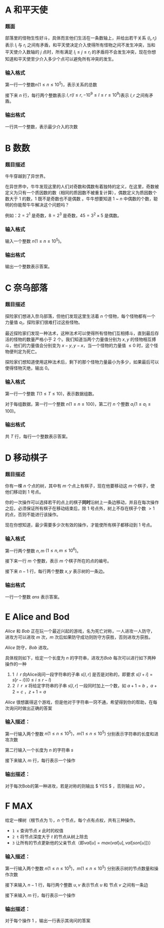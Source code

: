 # A 和平天使

### 题面

部落里的怪物生性好斗，具体而言他们生活在一条数轴上，并给出若干关系 $(l_i, r_i)$ 表示 $l_i$ 与 $r_i$ 之间有矛盾，和平天使决定介入使得所有怪物之间不发生冲突，当和平天使介入数轴的 $j$ 点时，所有满足 $l_i\leq j\leq r_i$ 的矛盾将不会发生冲突，现在你想知道和平天使至少介入多少个点可以避免所有冲突的发生。

### 输入格式

第一行一个整数$n(1\leq n\leq 10^5)$，表示关系的总数

接下来 $n$ 行，每行两个整数表示 $l,r(l\leq r, -10^9 \leq l  \leq r \leq 10^9)$表示 $l,r$ 之间有矛盾。

### 输出格式

一行共一个整数，表示最少介入的次数

# B 数数

### 题目描述

牛牛穿越到了异世界。

在异世界中，牛牛发现这里的人们对奇数和偶数有着独特的定义，在这里，奇数被定义为只有一个质因数的数（相同的质因数不被重复计算），偶数定义为质因数个数大于 $1$ 的数，$1$ 既不是奇数也不是偶数 。牛牛想要知道 $1$ ~ $n$ 中偶数的个数，聪明的你能帮牛牛解决这个问题吗？

例如：$2 = 2 ^ 1$ 是奇数，$8 = 2 ^ 3$ 是奇数，$45 = 3^2\times5$ 是偶数。

### 输入格式

输入一个整数 $n(1\leq n\leq 10^5)$。

### 输出格式

输出一个整数表示答案。

# C 奈乌部落

### 题目描述

探险家们想进入奈乌部落，但他们发现这里生活着 $n$ 个怪物，每个怪物都有一个力量值 $a_i$，探险家们很难打过这些怪物。

最近探险家们发现一种法术，这种法术可以使得所有怪物们互相搏斗，直到最后存活的怪物的数量严格小于 $2$ 个。我们知道当两个力量值分别为 $x, y$ 的怪物相互搏斗，他们的力量值会分别变为 $x - y, y - x$，当一个怪物的力量值 $\leq 0$ 时，这个怪物便判定为死亡。

探险家们想知道使用这种法术后，剩下的那个怪物力量最小为多少，如果最后可以使得怪物灭绝，输出 $0$。

### 输入格式

第一行一个整数 $T(1\leq T\leq 10)$，表示数据组数。

对于每组数据，第一行一个整数 $n(1\leq n\leq 100)$，第二行 $n$ 个整数 $a_i(1\leq a_i\leq 100)$。

### 输出格式

共 $T$ 行，每行一个整数表示答案。

# D 移动棋子

### 题目描述

你有一棵 $n$ 个点的树，其中有 $m$ 个点上有棋子，现在他要移动这 $m$ 个棋子，使他们移动到 $1$ 号点。

你的一次操作可以选择若干的点上的棋子**同时**沿树上一条边移动，并且在每次操作之后，必须保证所有棋子在移动结束后，除 $1$ 号点外，树上不存在棋子个数 $>1$ 的点，否则不能进行该操作。

现在你想知道，最少需要多少次有效的操作，才能使所有棋子都移动到 $1$ 号点。

### 输入格式

第一行两个整数 $n,m$ $(1\leq n, m\leq 10^6)$。

接下来一行 $m$ 个整数，表示 $m$ 个棋子所在的点的编号。

接下来 $n-1$ 行，每行两个整数 $x,y$ 表示树的一条边。

### 输出格式

一行一个整数 $ans$ 表示答案。

# E Alice and Bod

$Alice$ 和 $Bob$ 正在玩一个最近兴起的游戏，名为死亡对称，一人进攻一人防守，进攻方可以进攻 $m$ 次，$m$ 次后如果防守成功则防守方获胜，否则进攻方获胜。

$Alice$ 防守，$Bob$ 进攻。

具体规则如下，给定一个长度为 $n$ 的字符串，进攻方$Bob$ 每次可以进行如下两种操作的一种

1. $1\ \ l \ \ r$  向Alice询问一段字符串的子串 $s[l, r]$ 是否是对称的，即要求 $s[l + i] = s[r - i] (0 \leq i \leq r - l)$ 
2. $2 \ \ l \ \ r \ \ x$  将给定字符串的子串 $s[l, r]$ 一段同时加上一个数，如 $a + 1 = b \ ， a + 2 = c \ ， z + 1 = a$ 

$Alice$ 很想赢得这个游戏，但是他对于字符串一窍不通，希望得到你的帮助，在每次询问时做出正确的答案

### 输入描述：

第一行输入两个整数 $n(1\le n \le 10^5)，m(1\le n \le 10^5)$ 分别表示字符串的长度和进攻次数

第二行输入一个长度为 $n$ 的字符串 $s$

接下来输入 $m$ 行，每行表示一个操作

### 输出描述：

对于每次Bob的第一种进攻，若是对称的则输出 $ YES $ ，否则输出 $NO$ 。

# F MAX

给定一棵树（根节点为 $1$），$n$ 个节点，每个点有点权，共有三种操作。

- `1 x` 查询节点 $x$ 此时的权值
- `2 t` 将节点深度大于 $t$ 的节点从树上除去
- `3` 让所有的节点更新他的父亲节点（即$val[u] = max(val[u], val[son[u]])$） 

### 输入描述：

第一行输入两个整数 $n(1\le n \le 10^5)，m(1\le n \le 10^5)$ 分别表示树的节点数量和操作次数

接下来输入 $n - 1$ 行，每行两个整数 $u, v$ 表示节点 $u$ 和 节点 $v$ 之间有一条边

接下来输入 $m$ 行，每行表示一个操作

### 输出描述：

对于每个操作 $1$ ，输出一行表示其询问的答案